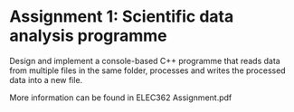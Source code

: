 # Assignment 1: Scientific data analysis programme

Design and implement a console-based C++ programme that reads data from multiple files
in the same folder, processes and writes the processed data into a new file. 

More information can be found in ELEC362 Assignment.pdf

